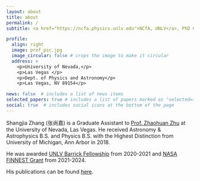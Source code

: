 ```yaml
---
layout: about
title: about
permalink: /
subtitle: <a href="https://ncfa.physics.unlv.edu">NCfA, UNLV</a>, PhD Candidate, Computational Astrophysicist

profile:
  align: right
  image: prof_pic.jpg
  image_circular: false # crops the image to make it circular
  address: >
    <p>University of Nevada,</p>
    <p>Las Vegas </p>
    <p>Dept. of Physics and Astronomy</p>
    <p>Las Vegas, NV 89154</p>

news: false  # includes a list of news items
selected_papers: true # includes a list of papers marked as "selected={true}"
social: true  # includes social icons at the bottom of the page
---
```


Shangjia Zhang (张尚嘉) is a Graduate Assistant to [Prof. Zhaohuan Zhu](https://unlv-spfg.github.io/team/zhu-zhaohuan/) at the University of Nevada, Las Vegas. He received Astronomy & Astrophysics B.S. and Physics B.S. with the Highest Distinction from University of Michigan, Ann Arbor in 2018. 

He was awarded [UNLV Barrick Fellowship](https://unlv-spfg.github.io/awards/barrick/) from 2020-2021 and [NASA FINNEST Grant](https://unlv-spfg.github.io/awards/finnest/) from 2021-2024.

His publications can be found [here](https://ui.adsabs.harvard.edu/public-libraries/Pr-dNlzISAu-ZARtksGGqQ).
